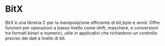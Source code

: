 # BitX
BitX è una libreria C per la manipolazione efficiente di bit,byte e word. Offre funzioni per operazioni a basso livello come shift, maschere, e conversioni tra formati binari e numerici, utile in applicativi che richiedono un controllo preciso dei dati a livello di bit.
